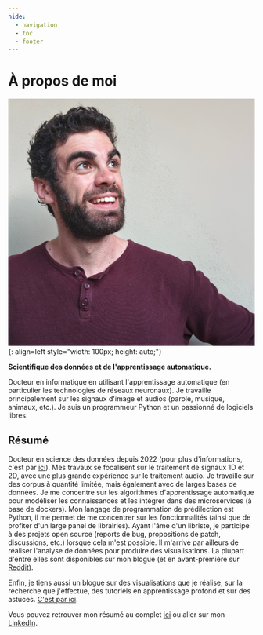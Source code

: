 ```yaml
---
hide:
  - navigation
  - toc
  - footer
---
```


# À propos de moi

![Moi](../assets/images/vroger11_photo.jpg){: align=left style="width: 100px; height: auto;"}

**Scientifique des données et de l'apprentissage automatique.**

Docteur en informatique en utilisant l'apprentissage automatique (en particulier les technologies de réseaux neuronaux). Je travaille principalement sur les signaux d'image et audios (parole, musique, animaux, etc.). Je suis un programmeur Python et un passionné de logiciels libres.

## Résumé

Docteur en science des données depuis 2022 (pour plus d'informations, c'est par [ici](blog/2022/10-30-my-phd-experience.md)).
Mes travaux se focalisent sur le traitement de signaux 1D et 2D, avec une plus grande expérience sur le traitement audio.
Je travaille sur des corpus à quantité limitée, mais également avec de larges bases de données.
Je me concentre sur les algorithmes d'apprentissage automatique pour modéliser les connaissances et les intégrer dans des microservices (à base de dockers).
Mon langage de programmation de prédilection est Python, il me permet de me concentrer sur les fonctionnalités (ainsi que de profiter d'un large panel de librairies).
Ayant l'âme d'un libriste, je participe à des projets open source (reports de bug, propositions de patch, discussions, etc.) lorsque cela m'est possible.
Il m'arrive par ailleurs de réaliser l'analyse de données pour produire des visualisations. La plupart d'entre elles sont disponibles sur mon blogue (et en avant-première sur [Reddit](https://www.reddit.com/user/vroger11)).

Enfin, je tiens aussi un blogue sur des visualisations que je réalise, sur la recherche que j'effectue, des tutoriels en apprentissage profond et sur des astuces. [C'est par ici](blog/index.md).

Vous pouvez retrouver mon résumé au complet [ici](../assets/cv/cv_fr.pdf) ou aller sur mon [LinkedIn](https://www.linkedin.com/in/vroger11/).
